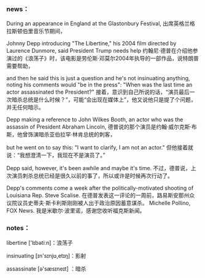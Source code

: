 ### news：

During an appearance in England at the Glastonbury Festival, 出席英格兰格拉斯顿伯里音乐节期间，

Johnny Depp introducing "The Libertine," his 2004 film directed by Laurence Dunmore, said President Trump needs help 约翰尼·德普在介绍他参演过的《浪荡子》时，该电影是劳伦斯·邓莫尔2004年执导的一部作品，说特朗普需要帮助，

and then he said this is just a question and he's not insinuating anything, noting his comments would "be in the press": "When was the last time an actor assassinated the President?" 接着，意识到自己所说的话，“演员最后一次暗杀总统是什么时候？”，可能“会出现在媒体上”，他又说他只是提了个问题，并无任何暗示。

Depp making a reference to John Wilkes Booth, an actor who was the assassin of President Abraham Lincoln, 德普说的那个演员是约翰·威尔克斯·布斯，他曾饰演暗杀亚伯拉罕·林肯总统的刺客，

but he went on to say this: "I want to clarify, I am not an actor." 但他接着就说：“我想澄清一下，我现在不是演员了。”

Depp said, however, it's been awhile and maybe it's time. 不过，德普说，上次演员刺杀总统已经是很久以前的事了，所以或许是时候再次行动了。

Depp's comments come a week after the politically-motivated shooting of Louisiana Rep. Steve Scalise. 在德普发表这一评论的一周前，路易斯安那州众议院议员史蒂夫·斯卡利斯刚刚被人出于政治原因蓄意谋杀。
Michelle Pollino, FOX News. 我是米歇尔·波里诺，感谢您收听福克斯新闻。

### notes：

libertine ['lɪbətiːn]：浪荡子

insinuating [ɪn'sɪnjʊ,etɪŋ]：影射

assassinate [ə'sæsɪneɪt] ：暗杀



